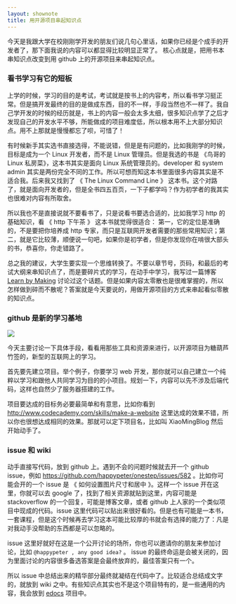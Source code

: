 ```yaml
---
layout: shownote
title: 用开源项目串起知识点
---
```


今天是我跟大学在校刚刚学开发的朋友们说几句心里话，如果你已经是个成手的开发者了，那下面我说的内容可以都显得比较明显正常了。
核心点就是，把用书本串知识点改变到用 github 上的开源项目来串起知识点。


### 看书学习有它的短板

上学的时候，学习的目的是考试，考试就是按书上的内容考，所以看书学习挺正常。但是搞开发最终的目的是做成东西，目的不一样，手段当然也不一样了。我自己学开发的时候的经历就是，书上的内容一般会太多太细，很多知识点学了之后才发现自己的开发水平不够，所能做成的项目难度低，所以根本用不上大部分知识点。用不上那就是慢慢都忘了呗，可惜了！

有时候新手其实选书直接选得，不能说错，但是是有问题的，比如我刚学的时候，目标是成为一个 Linux 开发者，而不是 Linux 管理员。但是我选的书是 《鸟哥的 Linux 私房菜》，这本书其实是面向 Linux 系统管理员的。developer 和 system admin 其实是两份完全不同的工作。所以可想而知这本书里面很多内容其实是不适合我。后来我又找到了 《 The Linux Command Line 》 这本书。这个对路了，就是面向开发者的，但是全书四五百页，一下子都学吗？作为初学者的我其实也很难对内容有所取舍。

所以我也不是直接说就不要看书了，只是说看书要选合适的，比如我学习 http 的基础知识，看 《 http 下午茶 》 这本书就觉得很适合：
第一，它的定位是准确的，不是要把你培养成 http 专家，而只是互联网开发者需要的那些常用知识；第二，就是它比较薄，顺便说一句吧，如果你是初学者，但是你发现你在啃很大部头的书，恭喜你，你走错路了。


总之我的建议，大学生要实现一个思维转换了。不要以章节号，页码，和最后的考试大纲来串知识点了，而是要碎片式的学习，在动手中学习，我写过一篇博客 [Learn by Making](http://happypeter.github.io/learn-by-making.html) 讨论过这个话题。但是如果内容太零散也是很难掌握的，所以怎样做到碎而不散呢？答案就是今天要说的，用做开源项目的方式来串起看似零散的知识点。

### github 是新的学习基地

![](http://media.happycasts.net/pic/happycasts/github-icon.png)

今天主要讨论一下具体手段，看看用那些工具和资源来进行，以开源项目为糖葫芦竹签的，新型的互联网上的学习。

首先要先建立项目。举个例子，你要学习 web 开发，那你就可以自己建立一个纯粹以学习和跟他人共同学习为目的的小项目。规划一下，内容可以先不涉及后端代码，这样也自然少了服务器搭建的工作。

项目要达成的目标务必要最简单和有意思，比如你看到 <http://www.codecademy.com/skills/make-a-website> 这里达成的效果不错，所以你也很想达成相同的效果。那就可以定下项目名，比如叫 XiaoMingBlog 然后开始动手了。

### issue 和 wiki

动手直接写代码，放到 github 上。遇到不会的问题时候就去开一个 github issue，例如 <https://github.com/happypeter/onestep/issues/582> 。比如你可能会开的一个 issue 是 《 如何设置图片尺寸和居中 》。这样一个 issue 开在这里，你就可以去 google 了，找到了相关资源就贴到这里，内容可能是 stackoverflow 的一个回复，可能是博客文章，或者 github 上人家的一个类似项目中现成的代码。issue 这里代码可以贴出来很好看的。但是也有可能是一本书，一套课程，但是这个时候再去学习这本可能比较厚的书就会有选择的能力了：凡是对我动手没帮助的东西都是可以忽略的。

issue 这里好就好在这是一个公开讨论的场所，你也可以邀请你的朋友来参加讨论，比如 `@happypeter , any good idea?` 。
issue 的最终命运是会被关闭的，因为里面讨论的内容很多备选答案是会最终放弃的，最佳答案只有一个。

所以 issue 中总结出来的精华部分最终就凝结在代码中了。比较适合总结成文字的，就放到 wiki 之中。有些知识点其实也不是这个项目特有的，是一些通用的内容，我会放到 [edocs](https://github.com/happypeter/edocs) 项目中。

